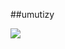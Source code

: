 ##umutizy

<img src="https://github-readme-stats.vercel.app/api?username=umutizy&hide=contribs,prs_color=151515">

